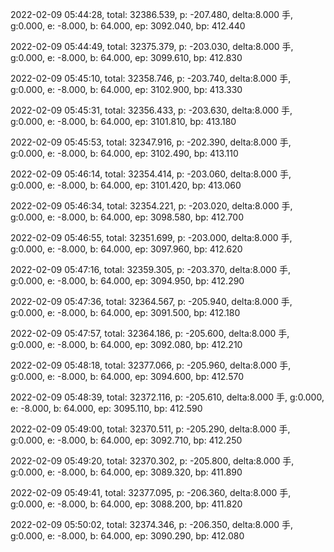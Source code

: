 2022-02-09 05:44:28, total: 32386.539, p: -207.480, delta:8.000 手, g:0.000, e: -8.000, b: 64.000, ep: 3092.040, bp: 412.440

2022-02-09 05:44:49, total: 32375.379, p: -203.030, delta:8.000 手, g:0.000, e: -8.000, b: 64.000, ep: 3099.610, bp: 412.830

2022-02-09 05:45:10, total: 32358.746, p: -203.740, delta:8.000 手, g:0.000, e: -8.000, b: 64.000, ep: 3102.900, bp: 413.330

2022-02-09 05:45:31, total: 32356.433, p: -203.630, delta:8.000 手, g:0.000, e: -8.000, b: 64.000, ep: 3101.810, bp: 413.180

2022-02-09 05:45:53, total: 32347.916, p: -202.390, delta:8.000 手, g:0.000, e: -8.000, b: 64.000, ep: 3102.490, bp: 413.110

2022-02-09 05:46:14, total: 32354.414, p: -203.060, delta:8.000 手, g:0.000, e: -8.000, b: 64.000, ep: 3101.420, bp: 413.060

2022-02-09 05:46:34, total: 32354.221, p: -203.020, delta:8.000 手, g:0.000, e: -8.000, b: 64.000, ep: 3098.580, bp: 412.700

2022-02-09 05:46:55, total: 32351.699, p: -203.000, delta:8.000 手, g:0.000, e: -8.000, b: 64.000, ep: 3097.960, bp: 412.620

2022-02-09 05:47:16, total: 32359.305, p: -203.370, delta:8.000 手, g:0.000, e: -8.000, b: 64.000, ep: 3094.950, bp: 412.290

2022-02-09 05:47:36, total: 32364.567, p: -205.940, delta:8.000 手, g:0.000, e: -8.000, b: 64.000, ep: 3091.500, bp: 412.180

2022-02-09 05:47:57, total: 32364.186, p: -205.600, delta:8.000 手, g:0.000, e: -8.000, b: 64.000, ep: 3092.080, bp: 412.210

2022-02-09 05:48:18, total: 32377.066, p: -205.960, delta:8.000 手, g:0.000, e: -8.000, b: 64.000, ep: 3094.600, bp: 412.570

2022-02-09 05:48:39, total: 32372.116, p: -205.610, delta:8.000 手, g:0.000, e: -8.000, b: 64.000, ep: 3095.110, bp: 412.590

2022-02-09 05:49:00, total: 32370.511, p: -205.290, delta:8.000 手, g:0.000, e: -8.000, b: 64.000, ep: 3092.710, bp: 412.250

2022-02-09 05:49:20, total: 32370.302, p: -205.800, delta:8.000 手, g:0.000, e: -8.000, b: 64.000, ep: 3089.320, bp: 411.890

2022-02-09 05:49:41, total: 32377.095, p: -206.360, delta:8.000 手, g:0.000, e: -8.000, b: 64.000, ep: 3088.200, bp: 411.820

2022-02-09 05:50:02, total: 32374.346, p: -206.350, delta:8.000 手, g:0.000, e: -8.000, b: 64.000, ep: 3090.290, bp: 412.080